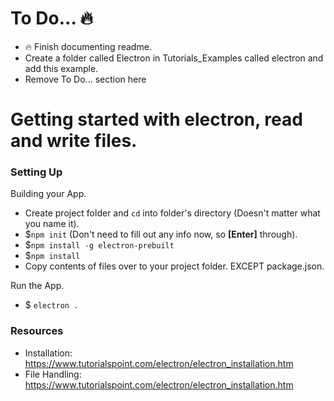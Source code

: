 # To Do... 🔥
- 🔥 Finish documenting readme.
- Create a folder called Electron in Tutorials_Examples called electron and add this example.
- Remove To Do... section here


# Getting started with electron, read and write files.

### Setting Up

Building your App.
- Create project folder and `cd` into folder's directory (Doesn't matter what you name it).
- $`npm init` (Don't need to fill out  any info now, so **[Enter]** through).
- $`npm install -g electron-prebuilt`
- $`npm install`
- Copy contents of files over to your project folder. EXCEPT package.json.

Run the App.
- $ `electron .`


### Resources
- Installation: https://www.tutorialspoint.com/electron/electron_installation.htm
- File Handling: https://www.tutorialspoint.com/electron/electron_installation.htm
